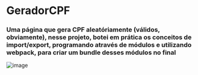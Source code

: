 # GeradorCPF
<h3 style="margin-bottom:15px;">Uma página que gera CPF aleatóriamente (válidos, obviamente), nesse projeto, botei em prática os conceitos de import/export, programando através de módulos e utilizando webpack, para criar um bundle desses módulos no final</h3>

![image](https://github.com/ArthurTeixeiraS/GeradorCPF/assets/111259694/cd41e7b9-af06-42af-983e-ba0f02a5aa4a)


